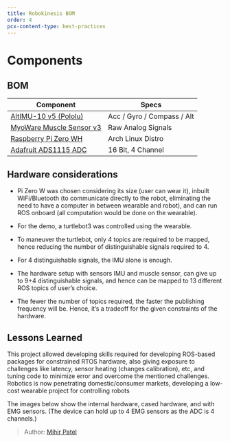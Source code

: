 ```yaml
---
title: Robokinesis BOM
order: 4
pcx-content-type: best-practices
---
```


# Components

## BOM

<TableWrap>

| Component                | Specs                      |
| ------------------------ | -------------------------- |
| [AltIMU-10 v5 (Pololu)](https://www.pololu.com/product/2739)    | Acc / Gyro / Compass / Alt |
| [MyoWare Muscle Sensor v3](https://www.pololu.com/product/2732) | Raw Analog Signals         |
| [Raspberry Pi Zero WH](https://www.raspberrypi.com/products/raspberry-pi-zero-w/)    | Arch Linux Distro          |
| [Adafruit ADS1115  ADC](https://www.adafruit.com/product/1085)   | 16 Bit, 4 Channel          |

</TableWrap>

## Hardware considerations

- Pi Zero W was chosen considering its size (user can wear it), inbuilt WiFi/Bluetooth (to communicate directly to the robot, eliminating the need to have a computer in between wearable and robot), and can run ROS onboard (all computation would be done on the wearable).

- For the demo, a turtlebot3 was controlled using the wearable.

- To maneuver the turtlebot, only 4 topics are required to be mapped, hence reducing the number of distinguishable signals required to 4.

- For 4 distinguishable signals, the IMU alone is enough.

- The hardware setup with sensors IMU and muscle sensor, can give up to 9+4 distinguishable signals, and hence can be mapped to 13 different ROS topics of user’s choice.

- The fewer the number of topics required, the faster the publishing frequency will be. Hence, it’s a tradeoff for the given constraints of the hardware.

## Lessons Learned

This project allowed developing skills required for developing ROS-based packages for constrained RTOS hardware, also giving exposure to challenges like latency, sensor heating (changes calibration), etc, and tuning code to minimize error and overcome the mentioned challenges. Robotics is now penetrating domestic/consumer markets, developing a low-cost wearable project for controlling robots

The images below show the internal hardware, cased hardware, and with EMG sensors. (The device can hold up to 4 EMG sensors as the ADC is 4 channels.)

> Author: [Mihir Patel](https://github.com/mihyr)